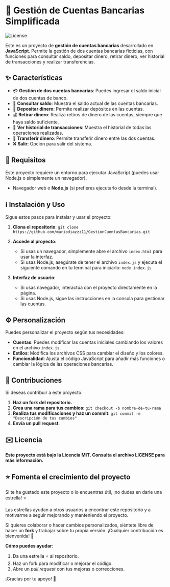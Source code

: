 # 🏦 Gestión de Cuentas Bancarias Simplificada

![License](https://img.shields.io/badge/license-MIT-blue)

Este es un proyecto de **gestión de cuentas bancarias** desarrollado en **JavaScript**. Permite la gestión de dos cuentas bancarias ficticias, con funciones para consultar saldo, depositar dinero, retirar dinero, ver historial de transacciones y realizar transferencias.

## ✨ Características

- 💳 **Gestión de dos cuentas bancarias**: Puedes ingresar el saldo inicial de dos cuentas de banco.
- 🏦 **Consultar saldo**: Muestra el saldo actual de las cuentas bancarias.
- 💸 **Depositar dinero**: Permite realizar depósitos en las cuentas.
- 💰 **Retirar dinero**: Realiza retiros de dinero de las cuentas, siempre que haya saldo suficiente.
- 📜 **Ver historial de transacciones**: Muestra el historial de todas las operaciones realizadas.
- 🔄 **Transferir dinero**: Permite transferir dinero entre las dos cuentas.
- ❌ **Salir**: Opción para salir del sistema.

## 🔧 Requisitos

Este proyecto requiere un entorno para ejecutar JavaScript (puedes usar Node.js o simplemente un navegador).

- Navegador web o **Node.js** (si prefieres ejecutarlo desde la terminal).

## ℹ️ Instalación y Uso

Sigue estos pasos para instalar y usar el proyecto:

1. **Clona el repositorio**:
   `git clone https://github.com/mariodiazzz11/GestionCuentasBancarias.git`

2. **Accede al proyecto**:
   - Si usas un navegador, simplemente abre el archivo `index.html` para usar la interfaz.
   - Si usas Node.js, asegúrate de tener el archivo `index.js` y ejecuta el siguiente comando en tu terminal para iniciarlo:
     `node index.js`

3. **Interfaz de usuario**:
   - Si usas navegador, interactúa con el proyecto directamente en la página.
   - Si usas Node.js, sigue las instrucciones en la consola para gestionar las cuentas.

## ⚙️ Personalización

Puedes personalizar el proyecto según tus necesidades:

- **Cuentas**: Puedes modificar las cuentas iniciales cambiando los valores en el archivo `index.js`.
- **Estilos**: Modifica los archivos CSS para cambiar el diseño y los colores.
- **Funcionalidad**: Ajusta el código JavaScript para añadir más funciones o cambiar la lógica de las operaciones bancarias.

## 🚀 Contribuciones

Si deseas contribuir a este proyecto:

1. **Haz un fork del repositorio.**
2. **Crea una rama para tus cambios**:
   `git checkout -b nombre-de-tu-rama`
3. **Realiza tus modificaciones y haz un commit**:
   `git commit -m "Descripción de tus cambios"`
4. **Envía un pull request**.

## ✉️ Licencia

**Este proyecto está bajo la Licencia MIT. Consulta el archivo LICENSE para más información.**

## ⭐️ Fomenta el crecimiento del proyecto

Si te ha gustado este proyecto o lo encuentras útil, ¡no dudes en darle una estrella! ⭐️

Las estrellas ayudan a otros usuarios a encontrar este repositorio y a motivarme a seguir mejorando y manteniendo el proyecto.

Si quieres colaborar o hacer cambios personalizados, siéntete libre de hacer un **fork** y trabajar sobre tu propia versión. ¡Cualquier contribución es bienvenida! 🙌

**Cómo puedes ayudar**:
1. Da una estrella ⭐️ al repositorio.
2. Haz un fork para modificar o mejorar el código.
3. Abre un *pull request* con tus mejoras o correcciones.

¡Gracias por tu apoyo! 🙏

